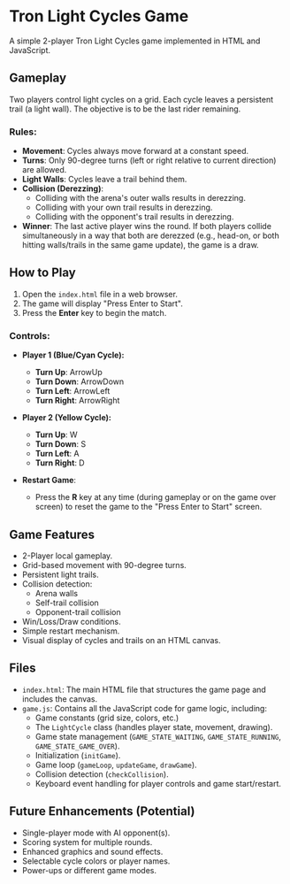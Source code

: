 # Tron Light Cycles Game

A simple 2-player Tron Light Cycles game implemented in HTML and JavaScript.

## Gameplay

Two players control light cycles on a grid. Each cycle leaves a persistent trail (a light wall). The objective is to be the last rider remaining.

### Rules:
*   **Movement**: Cycles always move forward at a constant speed.
*   **Turns**: Only 90-degree turns (left or right relative to current direction) are allowed.
*   **Light Walls**: Cycles leave a trail behind them.
*   **Collision (Derezzing)**:
    *   Colliding with the arena's outer walls results in derezzing.
    *   Colliding with your own trail results in derezzing.
    *   Colliding with the opponent's trail results in derezzing.
*   **Winner**: The last active player wins the round. If both players collide simultaneously in a way that both are derezzed (e.g., head-on, or both hitting walls/trails in the same game update), the game is a draw.

## How to Play

1.  Open the `index.html` file in a web browser.
2.  The game will display "Press Enter to Start".
3.  Press the **Enter** key to begin the match.

### Controls:

*   **Player 1 (Blue/Cyan Cycle):**
    *   **Turn Up**: ArrowUp
    *   **Turn Down**: ArrowDown
    *   **Turn Left**: ArrowLeft
    *   **Turn Right**: ArrowRight
*   **Player 2 (Yellow Cycle):**
    *   **Turn Up**: W
    *   **Turn Down**: S
    *   **Turn Left**: A
    *   **Turn Right**: D

*   **Restart Game**:
    *   Press the **R** key at any time (during gameplay or on the game over screen) to reset the game to the "Press Enter to Start" screen.

## Game Features

*   2-Player local gameplay.
*   Grid-based movement with 90-degree turns.
*   Persistent light trails.
*   Collision detection:
    *   Arena walls
    *   Self-trail collision
    *   Opponent-trail collision
*   Win/Loss/Draw conditions.
*   Simple restart mechanism.
*   Visual display of cycles and trails on an HTML canvas.

## Files

*   `index.html`: The main HTML file that structures the game page and includes the canvas.
*   `game.js`: Contains all the JavaScript code for game logic, including:
    *   Game constants (grid size, colors, etc.)
    *   The `LightCycle` class (handles player state, movement, drawing).
    *   Game state management (`GAME_STATE_WAITING`, `GAME_STATE_RUNNING`, `GAME_STATE_GAME_OVER`).
    *   Initialization (`initGame`).
    *   Game loop (`gameLoop`, `updateGame`, `drawGame`).
    *   Collision detection (`checkCollision`).
    *   Keyboard event handling for player controls and game start/restart.

## Future Enhancements (Potential)

*   Single-player mode with AI opponent(s).
*   Scoring system for multiple rounds.
*   Enhanced graphics and sound effects.
*   Selectable cycle colors or player names.
*   Power-ups or different game modes.